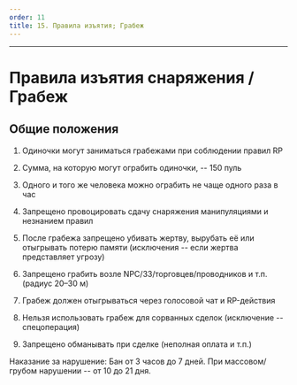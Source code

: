 ```yaml
---
order: 11
title: 15. Правила изъятия; Грабеж
---
```


---

# Правила изъятия снаряжения / Грабеж

## Общие положения

1. Одиночки могут заниматься грабежами при соблюдении правил RP

2. Сумма, на которую могут ограбить одиночки, -- 150 пуль

3. Одного и того же человека можно ограбить не чаще одного раза в час

4. Запрещено провоцировать сдачу снаряжения манипуляциями и незнанием правил

5. После грабежа запрещено убивать жертву, вырубать её или отыгрывать потерю памяти (исключения -- если жертва представляет угрозу)

6. Запрещено грабить возле NPC/ЗЗ/торговцев/проводников и т.п. (радиус 20–30 м)

7. Грабеж должен отыгрываться через голосовой чат и RP-действия

8. Нельзя использовать грабеж для сорванных сделок (исключение -- спецоперация)

9. Запрещено обманывать при сделке (неполная оплата и т.п.)

<note type="danger">

Наказание за нарушение: Бан от 3 часов до 7 дней. При массовом/грубом нарушении -- от 10 до 21 дня.

</note>